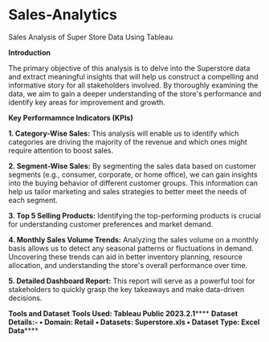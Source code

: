 # Sales-Analytics
Sales Analysis of Super Store Data Using Tableau

**Introduction**

The primary objective of this analysis is to delve into the Superstore data and extract meaningful insights that will help us construct a compelling and informative story for all stakeholders involved. By thoroughly examining the data, we aim to gain a deeper understanding of the store's performance and identify key areas for improvement and growth.

**Key Performamnce Indicators (KPIs)**

**1. Category-Wise Sales:**
This analysis will enable us to identify which categories are driving the majority of the revenue and which ones might require attention to boost sales.

**2. Segment-Wise Sales:**
By segmenting the sales data based on customer segments (e.g., consumer, corporate, or home office), we can gain insights into the buying behavior of different customer groups. This information can help us tailor marketing and sales strategies to better meet the needs of each segment.

**3. Top 5 Selling Products:**
Identifying the top-performing products is crucial for understanding customer preferences and market demand.

**4. Monthly Sales Volume Trends:**
Analyzing the sales volume on a monthly basis allows us to detect any seasonal patterns or fluctuations in demand. Uncovering these trends can aid in better inventory planning, resource allocation, and understanding the store's overall performance over time.

**5. Detailed Dashboard Report:**
This report will serve as a powerful tool for stakeholders to quickly grasp the key takeaways and make data-driven decisions.

**Tools and Dataset**
**Tools Used: Tableau Public 2023.2.1******
**Dataset Details:- 
• Domain: Retail
• Datasets: Superstore.xls
• Dataset Type: Excel Data******
